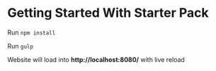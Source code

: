 # Getting Started With Starter Pack

Run `npm install`

Run `gulp`

Website will load into **http://localhost:8080/** with live reload
